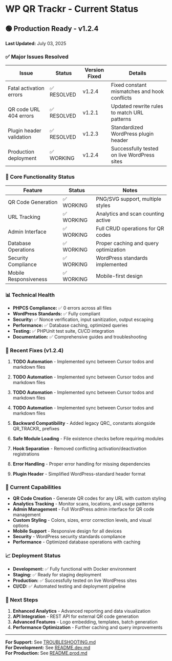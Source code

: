 # WP QR Trackr - Current Status

## 🟢 Production Ready - v1.2.4

**Last Updated:** July 03, 2025

### ✅ Major Issues Resolved

| Issue | Status | Version Fixed | Details |
|-------|--------|---------------|---------|
| Fatal activation errors | ✅ RESOLVED | v1.2.4 | Fixed constant mismatches and hook conflicts |
| QR code URL 404 errors | ✅ RESOLVED | v1.2.1 | Updated rewrite rules to match URL patterns |
| Plugin header validation | ✅ RESOLVED | v1.2.3 | Standardized WordPress plugin header |
| Production deployment | ✅ WORKING | v1.2.4 | Successfully tested on live WordPress sites |

### 🚀 Core Functionality Status

| Feature | Status | Notes |
|---------|--------|-------|
| QR Code Generation | ✅ WORKING | PNG/SVG support, multiple styles |
| URL Tracking | ✅ WORKING | Analytics and scan counting active |
| Admin Interface | ✅ WORKING | Full CRUD operations for QR codes |
| Database Operations | ✅ WORKING | Proper caching and query optimization |
| Security Compliance | ✅ WORKING | WordPress standards implemented |
| Mobile Responsiveness | ✅ WORKING | Mobile-first design |

### 📊 Technical Health

- **PHPCS Compliance:** ✅ 0 errors across all files
- **WordPress Standards:** ✅ Fully compliant
- **Security:** ✅ Nonce verification, input sanitization, output escaping
- **Performance:** ✅ Database caching, optimized queries
- **Testing:** ✅ PHPUnit test suite, CI/CD integration
- **Documentation:** ✅ Comprehensive guides and troubleshooting

### 🔧 Recent Fixes (v1.2.4)

1. **TODO Automation** - Implemented sync between Cursor todos and markdown files

1. **TODO Automation** - Implemented sync between Cursor todos and markdown files

1. **TODO Automation** - Implemented sync between Cursor todos and markdown files

1. **TODO Automation** - Implemented sync between Cursor todos and markdown files

1. **Backward Compatibility** - Added legacy QRC_ constants alongside QR_TRACKR_ prefixes
2. **Safe Module Loading** - File existence checks before requiring modules
3. **Hook Separation** - Removed conflicting activation/deactivation registrations
4. **Error Handling** - Proper error handling for missing dependencies
5. **Plugin Header** - Simplified WordPress-standard header format

### 🎯 Current Capabilities

- **QR Code Creation** - Generate QR codes for any URL with custom styling
- **Analytics Tracking** - Monitor scans, locations, and usage patterns
- **Admin Management** - Full WordPress admin interface for QR code management
- **Custom Styling** - Colors, sizes, error correction levels, and visual options
- **Mobile Support** - Responsive design for all devices
- **Security** - WordPress security standards compliance
- **Performance** - Optimized database operations with caching

### 📈 Deployment Status

- **Development:** ✅ Fully functional with Docker environment
- **Staging:** ✅ Ready for staging deployment
- **Production:** ✅ Successfully tested on live WordPress sites
- **CI/CD:** ✅ Automated testing and deployment pipeline

### 🔮 Next Steps

1. **Enhanced Analytics** - Advanced reporting and data visualization
2. **API Integration** - REST API for external QR code generation
3. **Advanced Features** - Logo embedding, templates, batch generation
4. **Performance Optimization** - Further caching and query improvements

---

**For Support:** See [TROUBLESHOOTING.md](docs/TROUBLESHOOTING.md)  
**For Development:** See [README.dev.md](README.dev.md)  
**For Production:** See [README.prod.md](README.prod.md) 
